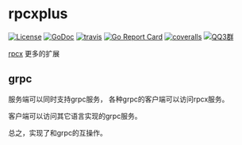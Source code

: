 # rpcxplus

[![License](https://img.shields.io/:license-apache%202-blue.svg)](https://opensource.org/licenses/Apache-2.0) [![GoDoc](https://godoc.org/github.com/rpcxio/rpcxplus?status.png)](http://godoc.org/github.com/rpcxio/rpcxplus)  [![travis](https://travis-ci.org/rpcxio/rpcxplus.svg?branch=master)](https://travis-ci.org/rpcxio/rpcxplus) [![Go Report Card](https://goreportcard.com/badge/github.com/rpcxio/rpcxplus)](https://goreportcard.com/report/github.com/rpcxio/rpcxplus) [![coveralls](https://coveralls.io/repos/rpcxio/rpcxplus/badge.svg?branch=master&service=github)](https://coveralls.io/github/rpcxio/rpcxplus?branch=master) [![QQ3群](https://img.shields.io/:QQ3群-953962236-blue.svg)](_documents/rpcx_dev_qq3.jpg) 

[rpcx](https://rpcx.io) 更多的扩展


## grpc

服务端可以同时支持grpc服务， 各种grpc的客户端可以访问rpcx服务。

客户端可以访问其它语言实现的grpc服务。

总之，实现了和grpc的互操作。

